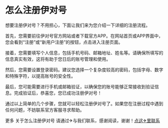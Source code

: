 # 怎么注册伊对号

想要注册伊对号？不用担心，下面让我们来为您介绍一下详细的注册流程。

首先，您需要前往伊对号官方网站或者下载官方APP。在网站首页或APP界面中，您会看到“注册”或“新用户注册”的按钮，点击进入注册页面。

接着，您需要填写个人信息，包括手机号码、邮箱地址、姓名等。请确保所填写的信息真实有效，这将有助于您日后的账号管理和使用。

然后，您需要设置登录密码。建议您选择一个复杂度较高的密码，包括字母、数字和特殊字符，以提高账号的安全性。

最后，您可能需要进行手机或邮箱验证，以确保您的账号能够正常接收到验证信息。完成验证后，恭喜您，您已成功注册伊对号！

通过以上简单的几个步骤，您就可以轻松注册伊对号了。如果您在注册过程中遇到任何问题，不妨联系官方客服寻求帮助。

更多 关于怎么注册伊对号 请通过✈与我们联系，感谢阅读，谢谢！[点这✈里联系](https://www.k02.cc)
